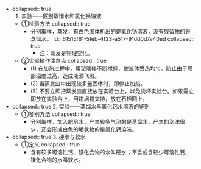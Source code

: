 -
  collapsed:: true
  1. 实验——区别蒸馏水和氯化钠溶液
	- ①检验方法
	  collapsed:: true
		- 分别取样，蒸发，有白色固体析出的是氯化钠溶液，没有残留物的是蒸馏水。
		  id:: 61515f61-5feb-4f23-a517-91dd0d7a40ed
		  collapsed:: true
			- 注：蒸发是物理变化。
	- ②实验操作注意点
	  collapsed:: true
		- (1) 在加热过程中，用玻璃棒不断搅拌，使液体受热均匀，防止由于局部温度过高，造成液滴飞溅。
		- (2) 当蒸发皿中出现较多量固体时，即停止加热。
		- (3) 不要立即把蒸发皿直接放在实验台上，以免烫坏实验台。如果需立即放在实验台上，用坩埚钳夹持，放在石棉网上。
-
  collapsed:: true
  2. 实验——蒸馏水与氯化钙水溶液的鉴别
	- ①鉴别方法
	  collapsed:: true
		- 分别取样，加入肥皂水，产生较多气泡的是蒸馏水，产生的泡沫很少，还会形成白色的垢状物的是氯化钙溶液。
-
  collapsed:: true
  3. 硬水与软水
	- ①定义
	  collapsed:: true
		- 含有较多可溶性钙、镁化合物的水叫硬水；不含或含较少可溶性钙、镁化合物的水叫软水。